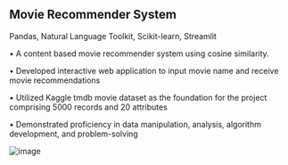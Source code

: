 ## Movie Recommender System 
Pandas, Natural Language Toolkit, Scikit-learn, Streamlit

• A content based movie recommender system using cosine similarity.
                                  
•	Developed interactive web application to input movie name and receive movie recommendations 

•	Utilized Kaggle tmdb movie dataset as the foundation for the project comprising 5000 records and 20 attributes

•	Demonstrated proficiency in data manipulation, analysis, algorithm development, and problem-solving



![image](https://github.com/satakshideshmukh12/Movie-Recommendation-Sytem/assets/49757518/6360f5cf-92d9-4d84-9916-eb90ccd1b3ea)
